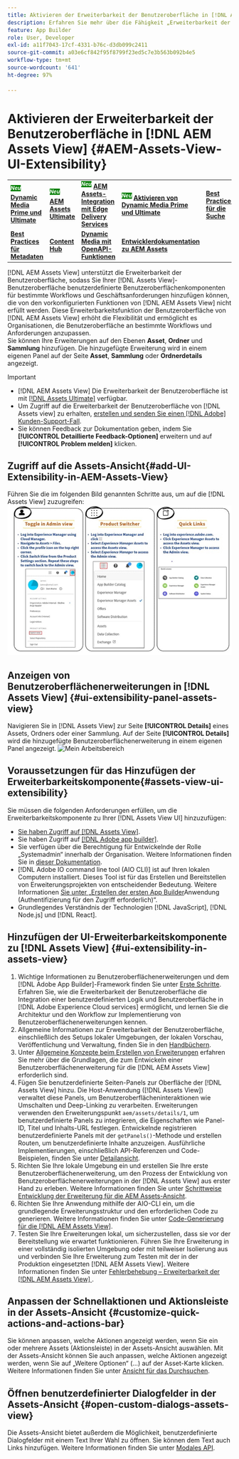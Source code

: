 ```yaml
---
title: Aktivieren der Erweiterbarkeit der Benutzeroberfläche in [!DNL AEM Assets View]
description: Erfahren Sie mehr über die Fähigkeit „Erweiterbarkeit der Benutzeroberfläche“ der  [!DNL AEM Assets View]. [!DNL AEM Assets View] -Benutzeroberfläche, die das Hinzufügen benutzerdefinierter Benutzeroberflächenkomponenten ermöglicht, um bestimmte Geschäftsanforderungen zu erfüllen.
feature: App Builder
role: User, Developer
exl-id: a11f7043-17cf-4331-b76c-d3db099c2411
source-git-commit: a03e6cf842f95f8799f23ed5c7e3b563b092b4e5
workflow-type: tm+mt
source-wordcount: '641'
ht-degree: 97%

---
```


# Aktivieren der Erweiterbarkeit der Benutzeroberfläche in [!DNL AEM Assets View] {#AEM-Assets-View-UI-Extensibility}

<table>
    <tr>
        <td>
            <sup style= "background-color:#008000; color:#FFFFFF; font-weight:bold"><i>Neu</i></sup> <a href="/help/assets/dynamic-media/dm-prime-ultimate.md"><b>Dynamic Media Prime und Ultimate</b></a>
        </td>
        <td>
            <sup style= "background-color:#008000; color:#FFFFFF; font-weight:bold"><i>Neu</i></sup> <a href="/help/assets/assets-ultimate-overview.md"><b>AEM Assets Ultimate</b></a>
        </td>
        <td>
            <sup style= "background-color:#008000; color:#FFFFFF; font-weight:bold"><i>Neu</i></sup> <a href="/help/assets/integrate-aem-assets-edge-delivery-services.md"><b>AEM Assets-Integration mit Edge Delivery Services</b></a>
        </td>
          <td>
            <sup style= "background-color:#008000; color:#FFFFFF; font-weight:bold"><i>Neu</i></sup> <a href="/help/assets/dynamic-media/enable-dynamic-media-prime-and-ultimate.md"><b>Aktivieren von Dynamic Media Prime und Ultimate</b></a>
        </td>
        <td>
            <a href="/help/assets/search-best-practices.md"><b>Best Practices für die Suche</b></a>
        </td>
    </tr>
    <tr>
        <td>
            <a href="/help/assets/metadata-best-practices.md"><b>Best Practices für Metadaten</b></a>
        </td>
        <td>
            <a href="/help/assets/product-overview.md"><b>Content Hub</b></a>
        </td>
        <td>
            <a href="/help/assets/dynamic-media-open-apis-overview.md"><b>Dynamic Media mit OpenAPI-Funktionen</b></a>
        </td>
        <td>
            <a href="https://developer.adobe.com/experience-cloud/experience-manager-apis/"><b>Entwicklerdokumentation zu AEM Assets</b></a>
        </td>
    </tr>
</table>

[!DNL AEM Assets View] unterstützt die Erweiterbarkeit der Benutzeroberfläche, sodass Sie Ihrer [!DNL Assets View]-Benutzeroberfläche benutzerdefinierte Benutzeroberflächenkomponenten für bestimmte Workflows und Geschäftsanforderungen hinzufügen können, die von den vorkonfigurierten Funktionen von [!DNL AEM Assets View] nicht erfüllt werden. Diese Erweiterbarkeitsfunktion der Benutzeroberfläche von [!DNL AEM Assets View] erhöht die Flexibilität und ermöglicht es Organisationen, die Benutzeroberfläche an bestimmte Workflows und Anforderungen anzupassen.\
Sie können Ihre Erweiterungen auf den Ebenen **Asset**, **Ordner** und **Sammlung** hinzufügen. Die hinzugefügte Erweiterung wird in einem eigenen Panel auf der Seite **Asset**, **Sammlung** oder **Ordnerdetails** **&#x200B;**&#x200B;angezeigt.

>[!IMPORTANT]
>
> * [!DNL AEM Assets View] Die Erweiterbarkeit der Benutzeroberfläche ist mit [[!DNL Assets Ultimate]](/help/assets/assets-ultimate-overview.md) verfügbar.
> * Um Zugriff auf die Erweiterbarkeit der Benutzeroberfläche von [!DNL Assets view] zu erhalten, [erstellen und senden Sie einen [!DNL Adobe] Kunden-Support-Fall](https://helpx.adobe.com/de/enterprise/using/support-for-experience-cloud.html).
> * Sie können Feedback zur Dokumentation geben, indem Sie **[!UICONTROL Detaillierte Feedback-Optionen]** erweitern und auf **[!UICONTROL Problem melden]** klicken.

## <a id="1"></a> Zugriff auf die Assets-Ansicht{#add-UI-Extensibility-in-AEM-Assets-View}

Führen Sie die im folgenden Bild genannten Schritte aus, um auf die [!DNL Assets View] zuzugreifen:
![access-assets-view-ui](/help/assets/assets/access-assets-view.jpg)

## Anzeigen von Benutzeroberflächenerweiterungen in [!DNL Assets View] {#ui-extensibility-panel-assets-view}

Navigieren Sie in [!DNL Assets View] zur Seite **[!UICONTROL Details]** eines Assets, Ordners oder einer Sammlung. Auf der Seite **[!UICONTROL Details]** wird die hinzugefügte Benutzeroberflächenerweiterung in einem eigenen Panel angezeigt.
![Mein Arbeitsbereich](/help/assets/assets/my-workspace-assets-view3.png)

## Voraussetzungen für das Hinzufügen der Erweiterbarkeitskomponente{#assets-view-ui-extensibility}

Sie müssen die folgenden Anforderungen erfüllen, um die Erweiterbarkeitskomponente zu Ihrer [!DNL Assets View UI] hinzuzufügen:

* [Sie haben Zugriff auf  [!DNL Assets View]](#1).
* Sie haben Zugriff auf [[!DNL Adobe app builder]](https://developer.adobe.com/app-builder/docs/overview/).
* Sie verfügen über die Berechtigung für Entwickelnde der Rolle „Systemadmin“ innerhalb der Organisation. Weitere Informationen finden Sie in [dieser Dokumentation](https://developer.adobe.com/uix/docs/guides/get-access/).
* [!DNL Adobe IO command line tool (AIO CLI)] ist auf Ihren lokalen Computern installiert. Dieses Tool ist für das Erstellen und Bereitstellen von Erweiterungsprojekten von entscheidender Bedeutung. Weitere Informationen [ Sie unter „Erstellen der ersten App Builder](https://developer.adobe.com/app-builder/docs/get_started/app_builder_get_started/first-app#local-environment-set-up)Anwendung (Authentifizierung für den Zugriff erforderlich)“.
* Grundlegendes Verständnis der Technologien [!DNL JavaScript], [!DNL Node.js] und [!DNL React].

## Hinzufügen der UI-Erweiterbarkeitskomponente zu [!DNL Assets View] {#ui-extensibility-in-assets-view}

1. Wichtige Informationen zu Benutzeroberflächenerweiterungen und dem [!DNL Adobe App Builder]-Framework finden Sie unter [Erste Schritte](https://developer.adobe.com/uix/docs/getting-started/). Erfahren Sie, wie die Erweiterbarkeit der Benutzeroberfläche die Integration einer benutzerdefinierten Logik und Benutzeroberfläche in [!DNL Adobe Experience Cloud services] ermöglicht, und lernen Sie die Architektur und den Workflow zur Implementierung von Benutzeroberflächenerweiterungen kennen.
1. Allgemeine Informationen zur Erweiterbarkeit der Benutzeroberfläche, einschließlich des Setups lokaler Umgebungen, der lokalen Vorschau, Veröffentlichung und Verwaltung, finden Sie in den [Handbüchern](https://developer.adobe.com/uix/docs/guides/).
1. Unter [Allgemeine Konzepte beim Erstellen von Erweiterungen](https://developer.adobe.com/uix/docs/services/aem-assets-view/api/commons/) erfahren Sie mehr über die Grundlagen, die zum Entwickeln einer Benutzeroberflächenerweiterung für die [!DNL AEM Assets View] erforderlich sind.
1. Fügen Sie benutzerdefinierte Seiten-Panels zur Oberfläche der [!DNL Assets View] hinzu. Die Host-Anwendung ([!DNL Assets View]) verwaltet diese Panels, um Benutzeroberflächeninteraktionen wie Umschalten und Deep-Linking zu verarbeiten. Erweiterungen verwenden den Erweiterungspunkt `aem/assets/details/1`, um benutzerdefinierte Panels zu integrieren, die Eigenschaften wie Panel-ID, Titel und Inhalts-URL festlegen. Entwickelnde registrieren benutzerdefinierte Panels mit der `getPanels()`-Methode und erstellen Routen, um benutzerdefinierte Inhalte anzuzeigen. Ausführliche Implementierungen, einschließlich API-Referenzen und Code-Beispielen, finden Sie unter [Detailansicht](https://developer.adobe.com/uix/docs/services/aem-assets-view/api/details-view/).
1. Richten Sie Ihre lokale Umgebung ein und erstellen Sie Ihre erste Benutzeroberflächenerweiterung, um den Prozess der Entwicklung von Benutzeroberflächenerweiterungen in der [!DNL Assets View] aus erster Hand zu erleben. Weitere Informationen finden Sie unter [Schrittweise Entwicklung der Erweiterung für die AEM Assets-Ansicht](https://developer.adobe.com/uix/docs/services/aem-assets-view/extension-development/).
1. Richten Sie Ihre Anwendung mithilfe der AIO-CLI ein, um die grundlegende Erweiterungsstruktur und den erforderlichen Code zu generieren. Weitere Informationen finden Sie unter [Code-Generierung für die [!DNL AEM Assets View]](https://developer.adobe.com/uix/docs/services/aem-assets-view/code-generation/).
1. Testen Sie Ihre Erweiterungen lokal, um sicherzustellen, dass sie vor der Bereitstellung wie erwartet funktionieren. Führen Sie Ihre Erweiterung in einer vollständig isolierten Umgebung oder mit teilweiser Isolierung aus und verbinden Sie Ihre Erweiterung zum Testen mit der in der Produktion eingesetzten [!DNL AEM Assets View]. Weitere Informationen finden Sie unter [Fehlerbehebung – Erweiterbarkeit der [!DNL AEM Assets View] ](https://developer.adobe.com/uix/docs/services/aem-assets-view/debug/).

## Anpassen der Schnellaktionen und Aktionsleiste in der Assets-Ansicht {#customize-quick-actions-and-actions-bar}

Sie können anpassen, welche Aktionen angezeigt werden, wenn Sie ein oder mehrere Assets (Aktionsleiste) in der Assets-Ansicht auswählen. Mit der Assets-Ansicht können Sie auch anpassen, welche Aktionen angezeigt werden, wenn Sie auf „Weitere Optionen“ (…) auf der Asset-Karte klicken. Weitere Informationen finden Sie unter [Ansicht für das Durchsuchen](https://developer.adobe.com/uix/docs/services/aem-assets-view/api/browse-view/).

## Öffnen benutzerdefinierter Dialogfelder in der Assets-Ansicht {#open-custom-dialogs-assets-view}

Die Assets-Ansicht bietet außerdem die Möglichkeit, benutzerdefinierte Dialogfelder mit einem Text Ihrer Wahl zu öffnen. Sie können dem Text auch Links hinzufügen. Weitere Informationen finden Sie unter [Modales API](https://developer.adobe.com/uix/docs/services/aem-assets-view/api/commons/#modal-api).
